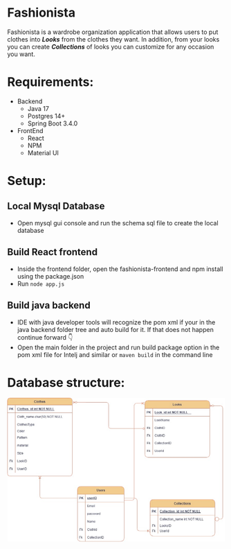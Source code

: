 # Fashionista

 Fashionista is a wardrobe organization 
 application that allows users to put clothes
into **_Looks_** from the clothes they want. In
addition, from your looks you can create _**Collections**_
of looks you can customize for any occasion you want. 

# Requirements:
- Backend
  - Java 17
  - Postgres 14+
  - Spring Boot 3.4.0
- FrontEnd
  - React
  - NPM
  - Material UI 
# Setup:
## Local Mysql Database
- Open mysql gui console and run the schema sql file
to create the local database

## Build React frontend
- Inside the frontend folder, open the fashionista-frontend
and npm install using the package.json
- Run `node app.js`

## Build java backend
- IDE with java developer tools will recognize the pom xml if your in the java backend folder tree and auto build for it. If that does not happen continue forward 👇
- Open the main folder in the project and run build package option in the pom xml file for Intelj and similar or `maven build` in the command line 


# Database structure:
![Fashion backend ERD](/fashionAppERD.jpg "Fashion backend ERD")